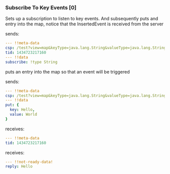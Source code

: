 ### Subscribe To Key Events [0]
Sets up a subscription to listen to key events. And subsequently puts and entry into the map, notice that the InsertedEvent is received from the server

sends:

```yaml
--- !!meta-data
csp: /test?view=map&keyType=java.lang.String&valueType=java.lang.String
tid: 1434723217160
--- !!data
subscribe: !type String

```
puts an entry into the map so that an event will be triggered

sends:

```yaml
--- !!meta-data
csp: /test?view=map&keyType=java.lang.String&valueType=java.lang.String
--- !!data
put: {
  key: Hello,
  value: World
}
```

receives:

```yaml
--- !!meta-data
tid: 1434723217160
```



receives:

```yaml
--- !!not-ready-data!
reply: Hello
```

